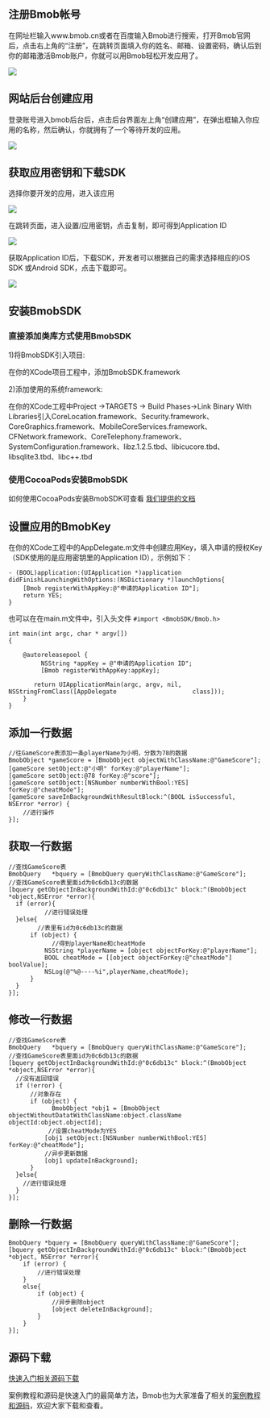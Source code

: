 ## 注册Bmob帐号
在网址栏输入www.bmob.cn或者在百度输入Bmob进行搜索，打开Bmob官网后，点击右上角的“注册”，在跳转页面填入你的姓名、邮箱、设置密码，确认后到你的邮箱激活Bmob账户，你就可以用Bmob轻松开发应用了。

![](image/rumen_zhuce.png)

## 网站后台创建应用

登录账号进入bmob后台后，点击后台界面左上角“创建应用”，在弹出框输入你应用的名称，然后确认，你就拥有了一个等待开发的应用。

![](image/rumen_chuangjian.png)

## 获取应用密钥和下载SDK

选择你要开发的应用，进入该应用

![](image/rumen_miyue_1.png)

在跳转页面，进入设置/应用密钥，点击复制，即可得到Application ID

![](image/rumen_miyue_2.png)


获取Application ID后，下载SDK，开发者可以根据自己的需求选择相应的iOS SDK 或Android SDK，点击下载即可。

![](image/xiazai.png)

## 安装BmobSDK

### 直接添加类库方式使用BmobSDK

1)将BmobSDK引入项目:

在你的XCode项目工程中，添加BmobSDK.framework

2)添加使用的系统framework:

在你的XCode工程中Project ->TARGETS -> Build Phases->Link Binary With Libraries引入CoreLocation.framework、Security.framework、CoreGraphics.framework、MobileCoreServices.framework、CFNetwork.framework、CoreTelephony.framework、SystemConfiguration.framework、libz.1.2.5.tbd、libicucore.tbd、libsqlite3.tbd、libc++.tbd

### 使用CocoaPods安装BmobSDK

如何使用CocoaPods安装BmobSDK可查看 [我们提供的文档](https://github.com/bmob/Bmob-iOS-SDK)


## 设置应用的BmobKey
在你的XCode工程中的AppDelegate.m文件中创建应用Key，填入申请的授权Key（SDK使用的是应用密钥里的Application ID），示例如下：

```
- (BOOL)application:(UIApplication *)application didFinishLaunchingWithOptions:(NSDictionary *)launchOptions{
	[Bmob registerWithAppKey:@"申请的Application ID"];
	return YES;
}
```

也可以在在main.m文件中，引入头文件 `#import <BmobSDK/Bmob.h>`

```
int main(int argc, char * argv[])
{
    
    @autoreleasepool {
    	 NSString *appKey = @"申请的Application ID";
   		 [Bmob registerWithAppKey:appKey];
    
       return UIApplicationMain(argc, argv, nil, NSStringFromClass([AppDelegate     				class]));
	}
}
```

## 添加一行数据

```
//往GameScore表添加一条playerName为小明，分数为78的数据
BmobObject *gameScore = [BmobObject objectWithClassName:@"GameScore"];
[gameScore setObject:@"小明" forKey:@"playerName"];
[gameScore setObject:@78 forKey:@"score"];
[gameScore setObject:[NSNumber numberWithBool:YES] forKey:@"cheatMode"];
[gameScore saveInBackgroundWithResultBlock:^(BOOL isSuccessful, NSError *error) {
	//进行操作
}];
```

## 获取一行数据

```
//查找GameScore表
BmobQuery   *bquery = [BmobQuery queryWithClassName:@"GameScore"];
//查找GameScore表里面id为0c6db13c的数据
[bquery getObjectInBackgroundWithId:@"0c6db13c" block:^(BmobObject *object,NSError *error){
  if (error){
          //进行错误处理
  }else{
        //表里有id为0c6db13c的数据
      if (object) {
            //得到playerName和cheatMode
          NSString *playerName = [object objectForKey:@"playerName"];
          BOOL cheatMode = [[object objectForKey:@"cheatMode"] boolValue];
          NSLog(@"%@----%i",playerName,cheatMode);
      }
  }
}];
```

## 修改一行数据

```
//查找GameScore表
BmobQuery   *bquery = [BmobQuery queryWithClassName:@"GameScore"];
//查找GameScore表里面id为0c6db13c的数据
[bquery getObjectInBackgroundWithId:@"0c6db13c" block:^(BmobObject *object,NSError *error){
  //没有返回错误
  if (!error) {
      //对象存在
      if (object) {
			BmobObject *obj1 = [BmobObject objectWithoutDatatWithClassName:object.className objectId:object.objectId];
      	   //设置cheatMode为YES
          [obj1 setObject:[NSNumber numberWithBool:YES] forKey:@"cheatMode"];
          //异步更新数据
          [obj1 updateInBackground];
      }
  }else{
    //进行错误处理
  }
}];
```

## 删除一行数据

```
BmobQuery *bquery = [BmobQuery queryWithClassName:@"GameScore"];
[bquery getObjectInBackgroundWithId:@"0c6db13c" block:^(BmobObject *object, NSError *error){
    if (error) {
        //进行错误处理
    }
    else{
        if (object) {
            //异步删除object
            [object deleteInBackground];
        }
    }
}];
```

## 源码下载

[快速入门相关源码下载](https://github.com/bmob/bmob-ios-demo "快速入门相关源码下载")


案例教程和源码是快速入门的最简单方法，Bmob也为大家准备了相关的[案例教程和源码](http://docs.bmob.cn/ios/example/index.html?menukey=example_teach_doc&key=example_teach_ios)，欢迎大家下载和查看。

